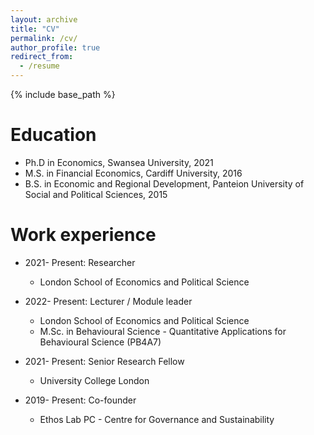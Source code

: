 ```yaml
---
layout: archive
title: "CV"
permalink: /cv/
author_profile: true
redirect_from:
  - /resume
---
```


{% include base_path %}

Education
======
* Ph.D in Economics, Swansea University, 2021
* M.S. in Financial Economics, Cardiff University, 2016
* B.S. in Economic and Regional Development, Panteion University of Social and Political Sciences, 2015

Work experience
======
* 2021- Present: Researcher
  * London School of Economics and Political Science 
  
* 2022- Present: Lecturer / Module leader
  * London School of Economics and Political Science 
  * M.Sc. in Behavioural Science - Quantitative Applications for Behavioural Science (PB4A7)

* 2021- Present: Senior Research Fellow 
  * University College London
  
* 2019- Present: Co-founder 
  * Ethos Lab PC - Centre for Governance and Sustainability

